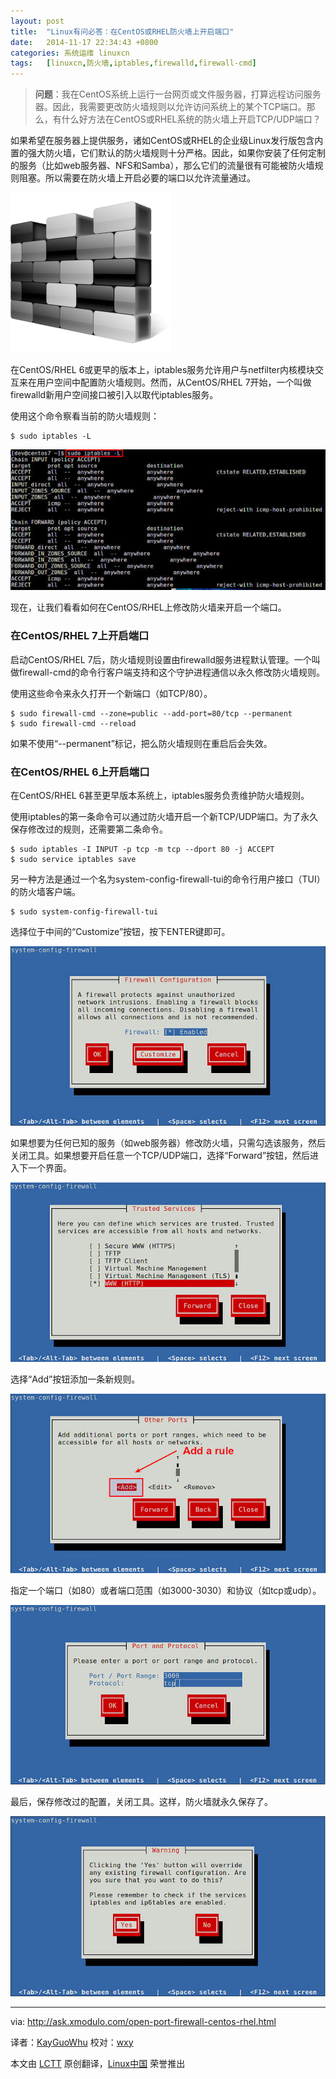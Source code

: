 ```yaml
---
layout: post
title:	"Linux有问必答：在CentOS或RHEL防火墙上开启端口"
date:	2014-11-17 22:34:43 +0800 
categories:	系统运维 linuxcn 
tags:	[linuxcn,防火墙,iptables,firewalld,firewall-cmd]
---
```




> 
> **问题**：我在CentOS系统上运行一台网页或文件服务器，打算远程访问服务器。因此，我需要更改防火墙规则以允许访问系统上的某个TCP端口。那么，有什么好方法在CentOS或RHEL系统的防火墙上开启TCP/UDP端口？
> 
> 
> 


如果希望在服务器上提供服务，诸如CentOS或RHEL的企业级Linux发行版包含内置的强大防火墙，它们默认的防火墙规则十分严格。因此，如果你安装了任何定制的服务（比如web服务器、NFS和Samba），那么它们的流量很有可能被防火墙规则阻塞。所以需要在防火墙上开启必要的端口以允许流量通过。


![](/Asserts/Images/album/201411/17/223445ghhvvvq7rrhkvhvr.png)


在CentOS/RHEL 6或更早的版本上，iptables服务允许用户与netfilter内核模块交互来在用户空间中配置防火墙规则。然而，从CentOS/RHEL 7开始，一个叫做firewalld新用户空间接口被引入以取代iptables服务。


使用这个命令察看当前的防火墙规则：



```
$ sudo iptables -L 

```

![](/Asserts/Images/album/201411/17/223448ei0hdi6h0uunonuh.jpg)


现在，让我们看看如何在CentOS/RHEL上修改防火墙来开启一个端口。


### 在CentOS/RHEL 7上开启端口


启动CentOS/RHEL 7后，防火墙规则设置由firewalld服务进程默认管理。一个叫做firewall-cmd的命令行客户端支持和这个守护进程通信以永久修改防火墙规则。


使用这些命令来永久打开一个新端口（如TCP/80）。



```
$ sudo firewall-cmd --zone=public --add-port=80/tcp --permanent
$ sudo firewall-cmd --reload 

```

如果不使用“--permanent”标记，把么防火墙规则在重启后会失效。


### 在CentOS/RHEL 6上开启端口


在CentOS/RHEL 6甚至更早版本系统上，iptables服务负责维护防火墙规则。


使用iptables的第一条命令可以通过防火墙开启一个新TCP/UDP端口。为了永久保存修改过的规则，还需要第二条命令。



```
$ sudo iptables -I INPUT -p tcp -m tcp --dport 80 -j ACCEPT
$ sudo service iptables save 

```

另一种方法是通过一个名为system-config-firewall-tui的命令行用户接口（TUI）的防火墙客户端。



```
$ sudo system-config-firewall-tui

```

选择位于中间的“Customize”按钮，按下ENTER键即可。


![](/Asserts/Images/album/201411/17/223450ra3k33yl3nf5c3lc.jpg)


如果想要为任何已知的服务（如web服务器）修改防火墙，只需勾选该服务，然后关闭工具。如果想要开启任意一个TCP/UDP端口，选择“Forward”按钮，然后进入下一个界面。


![](/Asserts/Images/album/201411/17/223453lnoxsdaknw4dni38.jpg)


选择“Add”按钮添加一条新规则。


![](/Asserts/Images/album/201411/17/223455ddwq7hz63udd6d7f.jpg)


指定一个端口（如80）或者端口范围（如3000-3030）和协议（如tcp或udp）。


![](/Asserts/Images/album/201411/17/223457sbqfmp22pbptjpjn.jpg)


最后，保存修改过的配置，关闭工具。这样，防火墙就永久保存了。


![](/Asserts/Images/album/201411/17/223459vqrk0kkoxiyxa0dh.jpg)




---


via: <http://ask.xmodulo.com/open-port-firewall-centos-rhel.html>


译者：[KayGuoWhu](https://github.com/KayGuoWhu) 校对：[wxy](https://github.com/wxy)


本文由 [LCTT](https://github.com/LCTT/TranslateProject) 原创翻译，[Linux中国](http://linux.cn/) 荣誉推出
